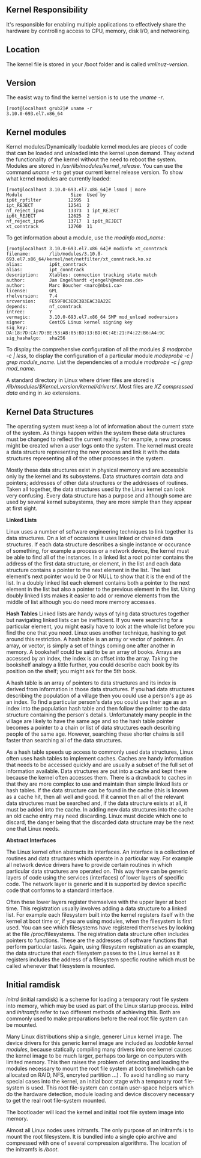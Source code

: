 ## Kernel Responsibility
It's responsible for enabling multiple applications to effectively share the hardware by controlling access to CPU, memory, disk I/O, and networking. 

## Location
The kernel file is stored in your /boot folder and is called *vmlinuz-version*. 

## Version
The easist way to find the kernel version is to use the *uname -r*.
```{r, engine='bash', count_lines}
[root@localhost grub2]# uname -r
3.10.0-693.el7.x86_64
```
## Kernel modules
Kernel modules/Dynamically loadable kernel modules are pieces of code that can be loaded and unloaded into the kernel upon demand. They extend the functionality of the kernel without the need to reboot the system. Modules are stored in */usr/lib/modules/kernel_release*. You can use the command *uname -r* to get your current kernel release version. To show what kernel modules are currently loaded:

```{r, engine='bash', count_lines}
[root@localhost 3.10.0-693.el7.x86_64]# lsmod | more
Module                  Size  Used by
ip6t_rpfilter          12595  1
ipt_REJECT             12541  2
nf_reject_ipv4         13373  1 ipt_REJECT
ip6t_REJECT            12625  2
nf_reject_ipv6         13717  1 ip6t_REJECT
xt_conntrack           12760  11
```

To get information about a module, use the *modinfo mod_name*:
```{r, engine='bash', count_lines}
[root@localhost 3.10.0-693.el7.x86_64]# modinfo xt_conntrack
filename:       /lib/modules/3.10.0-693.el7.x86_64/kernel/net/netfilter/xt_conntrack.ko.xz
alias:          ip6t_conntrack
alias:          ipt_conntrack
description:    Xtables: connection tracking state match
author:         Jan Engelhardt <jengelh@medozas.de>
author:         Marc Boucher <marc@mbsi.ca>
license:        GPL
rhelversion:    7.4
srcversion:     FE59F0C3EDC3B3EAC3BA22E
depends:        nf_conntrack
intree:         Y
vermagic:       3.10.0-693.el7.x86_64 SMP mod_unload modversions
signer:         CentOS Linux kernel signing key
sig_key:        DA:18:7D:CA:7D:BE:53:AB:05:BD:13:BD:0C:4E:21:F4:22:B6:A4:9C
sig_hashalgo:   sha256

```
To display the comprehensive configuration of all the modules *$ modprobe -c | less*, to display the configuration of a particular module *modeprobe -c | grep module_name*. List the dependencies of a module *modprobe -c | grep mod_name*.

A standard directory in Linux where driver files are stored is */lib/modules/$Kernel_version/kernel/drivers/*.  Most files are *XZ compressed data* ending in *.ko* extensions. 

## Kernel Data Structures

The operating system must keep a lot of information about the current state of the system. As things happen within the system these data structures must be changed to reflect the current reality. For example, a new process might be created when a user logs onto the system. The kernel must create a data structure representing the new process and link it with the data structures representing all of the other processes in the system.

Mostly these data structures exist in physical memory and are accessible only by the kernel and its subsystems. Data structures contain data and pointers; addresses of other data structures or the addresses of routines. Taken all together, the data structures used by the Linux kernel can look very confusing. Every data structure has a purpose and although some are used by several kernel subsystems, they are more simple than they appear at first sight.

**Linked Lists**

Linux uses a number of software engineering techniques to link together its data structures. On a lot of occasions it uses linked or chained data structures. If each data structure describes a single instance or occurance of something, for example a process or a network device, the kernel must be able to find all of the instances. In a linked list a root pointer contains the address of the first data structure, or element, in the list and each data structure contains a pointer to the next element in the list. The last element's next pointer would be 0 or NULL to show that it is the end of the list. In a doubly linked list each element contains both a pointer to the next element in the list but also a pointer to the previous element in the list. Using doubly linked lists makes it easier to add or remove elements from the middle of list although you do need more memory accesses. 

**Hash Tables**
Linked lists are handy ways of tying data structures together but navigating linked lists can be inefficient. If you were searching for a particular element, you might easily have to look at the whole list before you find the one that you need. Linux uses another technique, hashing to get around this restriction. A hash table is an array or vector of pointers. An array, or vector, is simply a set of things coming one after another in memory. A bookshelf could be said to be an array of books. Arrays are accessed by an index, the index is an offset into the array. Taking the bookshelf analogy a little further, you could describe each book by its position on the shelf; you might ask for the 5th book.

A hash table is an array of pointers to data structures and its index is derived from information in those data structures. If you had data structures describing the population of a village then you could use a person's age as an index. To find a particular person's data you could use their age as an index into the population hash table and then follow the pointer to the data structure containing the person's details. Unfortunately many people in the village are likely to have the same age and so the hash table pointer becomes a pointer to a chain or list of data structures each describing people of the same age. However, searching these shorter chains is still faster than searching all of the data structures.

As a hash table speeds up access to commonly used data structures, Linux often uses hash tables to implement caches. Caches are handy information that needs to be accessed quickly and are usually a subset of the full set of information available. Data structures are put into a cache and kept there because the kernel often accesses them. There is a drawback to caches in that they are more complex to use and maintain than simple linked lists or hash tables. If the data structure can be found in the cache (this is known as a cache hit, then all well and good. If it cannot then all of the relevant data structures must be searched and, if the data structure exists at all, it must be added into the cache. In adding new data structures into the cache an old cache entry may need discarding. Linux must decide which one to discard, the danger being that the discarded data structure may be the next one that Linux needs.

**Abstract Interfaces**

The Linux kernel often abstracts its interfaces. An interface is a collection of routines and data structures which operate in a particular way. For example all network device drivers have to provide certain routines in which particular data structures are operated on. This way there can be generic layers of code using the services (interfaces) of lower layers of specific code. The network layer is generic and it is supported by device specific code that conforms to a standard interface.

Often these lower layers register themselves with the upper layer at boot time. This registration usually involves adding a data structure to a linked list. For example each filesystem built into the kernel registers itself with the kernel at boot time or, if you are using modules, when the filesystem is first used. You can see which filesystems have registered themselves by looking at the file /proc/filesystems. The registration data structure often includes pointers to functions. These are the addresses of software functions that perform particular tasks. Again, using filesystem registration as an example, the data structure that each filesystem passes to the Linux kernel as it registers includes the address of a filesystem specfic routine which must be called whenever that filesystem is mounted.


## Initial ramdisk
*initrd* (initial ramdisk) is a scheme for loading a temporary root file system into memory, which may be used as part of the Linux startup process. initrd and *initramfs* refer to two different methods of achieving this. Both are commonly used to make preparations before the real root file system can be mounted.

Many Linux distributions ship a single, generer Linux kernel image. The device drivers for this generic kernel image are included as *loadable kernel modules*, because statically compiling many drivers into one kernel causes the kernel image to be much larger, perhaps too large on computers with limited memory. This then raises the problem of detecting and loading the modules necessary to mount the root file system at boot time(which can be allocated on RAID, NFS, encryted partition ...) . To avoid handling so many special cases into the kernel, an initial boot stage with a temporary root file-system is used. This root file-system can contain user-space helpers which do the hardware detection, module loading and device discovery necessary to get the real root file-system mounted.

The bootloader will load the kernel and initial root file system image into memory. 

Almost all Linux nodes uses initramfs. The only purpose of an initramfs is to mount the root filesystem. It is bundled into a single cpio archive and compressed with one of several compression algorithms. The location of the initramfs is */boot*.
